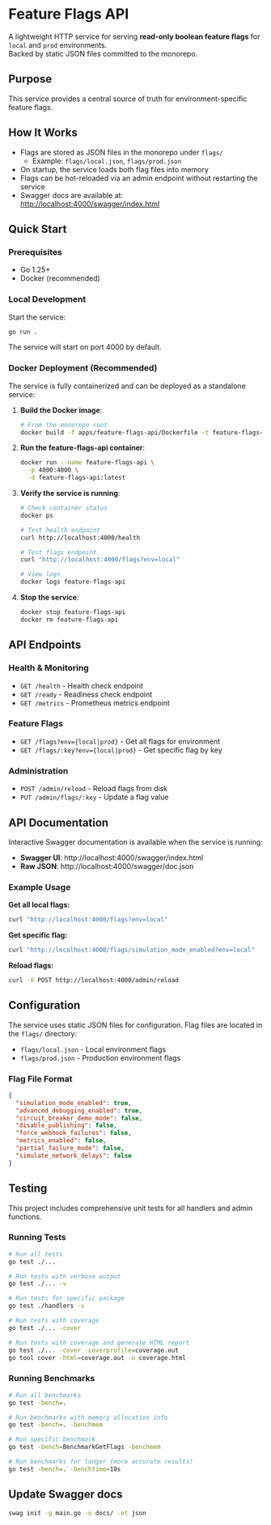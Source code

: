 # Feature Flags API

A lightweight HTTP service for serving **read-only boolean feature flags** for `local` and `prod` environments.  
Backed by static JSON files committed to the monorepo.

## Purpose

This service provides a central source of truth for environment-specific feature flags.

## How It Works

- Flags are stored as JSON files in the monorepo under `flags/`
  - Example: `flags/local.json`, `flags/prod.json`
- On startup, the service loads both flag files into memory
- Flags can be hot-reloaded via an admin endpoint without restarting the service
- Swagger docs are available at: [http://localhost:4000/swagger/index.html](http://localhost:4000/swagger/index.html)

## Quick Start

### Prerequisites

- Go 1.25+
- Docker (recommended)

### Local Development

Start the service:

```bash
go run .
```

The service will start on port 4000 by default.

### Docker Deployment (Recommended)

The service is fully containerized and can be deployed as a standalone service:

1. **Build the Docker image**:

   ```bash
   # From the monorepo root
   docker build -f apps/feature-flags-api/Dockerfile -t feature-flags-api:latest .
   ```

2. **Run the feature-flags-api container**:

   ```bash
   docker run --name feature-flags-api \
     -p 4000:4000 \
     -d feature-flags-api:latest
   ```

3. **Verify the service is running**:

   ```bash
   # Check container status
   docker ps
   
   # Test health endpoint
   curl http://localhost:4000/health
   
   # Test flags endpoint
   curl "http://localhost:4000/flags?env=local"
   
   # View logs
   docker logs feature-flags-api
   ```

4. **Stop the service**:

   ```bash
   docker stop feature-flags-api
   docker rm feature-flags-api
   ```

## API Endpoints

### Health & Monitoring

- `GET /health` - Health check endpoint
- `GET /ready` - Readiness check endpoint  
- `GET /metrics` - Prometheus metrics endpoint

### Feature Flags

- `GET /flags?env={local|prod}` - Get all flags for environment
- `GET /flags/:key?env={local|prod}` - Get specific flag by key

### Administration

- `POST /admin/reload` - Reload flags from disk
- `PUT /admin/flags/:key` - Update a flag value

## API Documentation

Interactive Swagger documentation is available when the service is running:

- **Swagger UI**: http://localhost:4000/swagger/index.html
- **Raw JSON**: http://localhost:4000/swagger/doc.json

### Example Usage

**Get all local flags:**
```bash
curl "http://localhost:4000/flags?env=local"
```

**Get specific flag:**
```bash
curl "http://localhost:4000/flags/simulation_mode_enabled?env=local"
```

**Reload flags:**
```bash
curl -X POST http://localhost:4000/admin/reload
```

## Configuration

The service uses static JSON files for configuration. Flag files are located in the `flags/` directory:

- `flags/local.json` - Local environment flags
- `flags/prod.json` - Production environment flags

### Flag File Format

```json
{
  "simulation_mode_enabled": true,
  "advanced_debugging_enabled": true,
  "circuit_breaker_demo_mode": false,
  "disable_publishing": false,
  "force_webhook_failures": false,
  "metrics_enabled": false,
  "partial_failure_mode": false,
  "simulate_network_delays": false
}
```

## Testing

This project includes comprehensive unit tests for all handlers and admin functions.

### Running Tests

```bash
# Run all tests
go test ./...

# Run tests with verbose output
go test ./... -v

# Run tests for specific package
go test ./handlers -v

# Run tests with coverage
go test ./... -cover

# Run tests with coverage and generate HTML report
go test ./... -cover -coverprofile=coverage.out
go tool cover -html=coverage.out -o coverage.html
```

### Running Benchmarks

```bash
# Run all benchmarks
go test -bench=.

# Run benchmarks with memory allocation info
go test -bench=. -benchmem

# Run specific benchmark
go test -bench=BenchmarkGetFlags -benchmem

# Run benchmarks for longer (more accurate results)
go test -bench=. -benchtime=10s
```

## Update Swagger docs

```bash
swag init -g main.go -o docs/ -ot json

